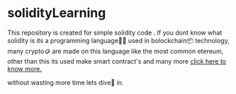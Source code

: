 # solidityLearning
This repository is created for simple solidity code .
If you dont know what solidity is its a programming language🧑‍💻 used in bolockchain📦 technology,
many crypto🪙 are made on this language like the most common etereum, other than this its used 
make smart contract's and many more <a href="https://en.wikipedia.org/wiki/Solidity">click here to know more.</a>

without wasting more time lets dive🤿 in.